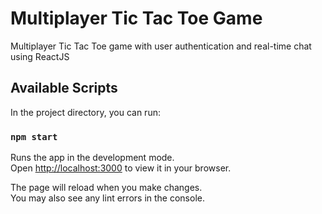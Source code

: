 # Multiplayer Tic Tac Toe Game

Multiplayer Tic Tac Toe game with user authentication and real-time chat using ReactJS

## Available Scripts

In the project directory, you can run:

### `npm start`

Runs the app in the development mode.\
Open [http://localhost:3000](http://localhost:3000) to view it in your browser.

The page will reload when you make changes.\
You may also see any lint errors in the console.